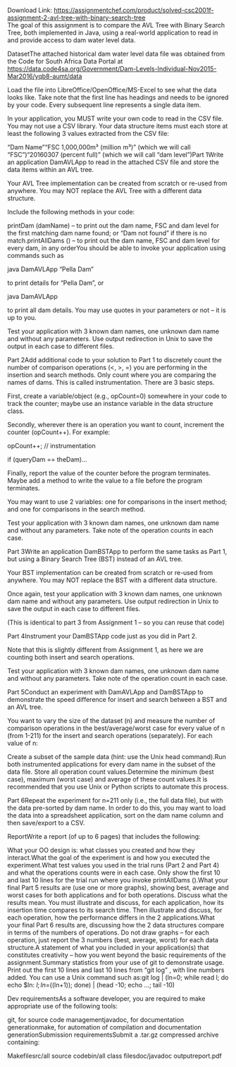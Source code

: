 Download Link: https://assignmentchef.com/product/solved-csc2001f-assignment-2-avl-tree-with-binary-search-tree
<br>
The goal of this assignment is to compare the AVL Tree with Binary Search Tree, both implemented in Java, using a real-world application to read in and provide access to dam water level data.

DatasetThe attached historical dam water level data file was obtained from the Code for South Africa Data Portal at https://data.code4sa.org/Government/Dam-Levels-Individual-Nov2015-Mar2016/yqb8-aumt/data

Load the file into LibreOffice/OpenOffice/MS-Excel to see what the data looks like. Take note that the first line has headings and needs to be ignored by your code. Every subsequent line represents a single data item.

In your application, you MUST write your own code to read in the CSV file. You may not use a CSV library. Your data structure items must each store at least the following 3 values extracted from the CSV file:

“Dam Name”“FSC 1,000,000m³ (million m³)” (which we will call “FSC”)“20160307 (percent full)” (which we will call “dam level”)Part 1Write an application DamAVLApp to read in the attached CSV file and store the data items within an AVL tree.

Your AVL Tree implementation can be created from scratch or re-used from anywhere. You may NOT replace the AVL Tree with a different data structure.

Include the following methods in your code:

printDam (damName) – to print out the dam name, FSC and dam level for the first matching dam name found; or “Dam not found” if there is no match.printAllDams () – to print out the dam name, FSC and dam level for every dam, in any orderYou should be able to invoke your application using commands such as

java DamAVLApp “Pella Dam”

to print details for “Pella Dam”, or

java DamAVLApp

to print all dam details. You may use quotes in your parameters or not – it is up to you.

Test your application with 3 known dam names, one unknown dam name and without any parameters. Use output redirection in Unix to save the output in each case to different files.

Part 2Add additional code to your solution to Part 1 to discretely count the number of comparison operations (&lt;, &gt;, =) you are performing in the insertion and search methods. Only count where you are comparing the names of dams. This is called instrumentation. There are 3 basic steps.

First, create a variable/object (e.g., opCount=0) somewhere in your code to track the counter; maybe use an instance variable in the data structure class.

Secondly, wherever there is an operation you want to count, increment the counter (opCount++). For example:

opCount++; // instrumentation

if (queryDam == theDam)…

Finally, report the value of the counter before the program terminates. Maybe add a method to write the value to a file before the program terminates.

You may want to use 2 variables: one for comparisons in the insert method; and one for comparisons in the search method.

Test your application with 3 known dam names, one unknown dam name and without any parameters. Take note of the operation counts in each case.

Part 3Write an application DamBSTApp to perform the same tasks as Part 1, but using a Binary Search Tree (BST) instead of an AVL tree.

Your BST implementation can be created from scratch or re-used from anywhere. You may NOT replace the BST with a different data structure.

Once again, test your application with 3 known dam names, one unknown dam name and without any parameters. Use output redirection in Unix to save the output in each case to different files.

(This is identical to part 3 from Assignment 1 – so you can reuse that code)

Part 4Instrument your DamBSTApp code just as you did in Part 2.

Note that this is slightly different from Assignment 1, as here we are counting both insert and search operations.

Test your application with 3 known dam names, one unknown dam name and without any parameters. Take note of the operation count in each case.

Part 5Conduct an experiment with DamAVLApp and DamBSTApp to demonstrate the speed difference for insert and search between a BST and an AVL tree.

You want to vary the size of the dataset (n) and measure the number of comparison operations in the best/average/worst case for every value of n (from 1-211) for the insert and search operations (separately). For each value of n:

Create a subset of the sample data (hint: use the Unix head command).Run both instrumented applications for every dam name in the subset of the data file. Store all operation count values.Determine the minimum (best case), maximum (worst case) and average of these count values.It is recommended that you use Unix or Python scripts to automate this process.

Part 6Repeat the experiment for n=211 only (i.e., the full data file), but with the data pre-sorted by dam name. In order to do this, you may want to load the data into a spreadsheet application, sort on the dam name column and then save/export to a CSV.

ReportWrite a report (of up to 6 pages) that includes the following:

What your OO design is: what classes you created and how they interact.What the goal of the experiment is and how you executed the experiment.What test values you used in the trial runs (Part 2 and Part 4) and what the operations counts were in each case. Only show the first 10 and last 10 lines for the trial run where you invoke printAllDams ().What your final Part 5 results are (use one or more graphs), showing best, average and worst cases for both applications and for both operations. Discuss what the results mean. You must illustrate and discuss, for each application, how its insertion time compares to its search time. Then illustrate and discuss, for each operation, how the performance differs in the 2 applications.What your final Part 6 results are, discussing how the 2 data structures compare in terms of the numbers of operations. Do not draw graphs – for each operation, just report the 3 numbers (best, average, worst) for each data structure.A statement of what you included in your application(s) that constitutes creativity – how you went beyond the basic requirements of the assignment.Summary statistics from your use of git to demonstrate usage. Print out the first 10 lines and last 10 lines from “git log” , with line numbers added. You can use a Unix command such as:git log | (ln=0; while read l; do echo $ln: $l; ln=$((ln+1)); done) | (head -10; echo …; tail -10)

Dev requirementsAs a software developer, you are required to make appropriate use of the following tools:

git, for source code managementjavadoc, for documentation generationmake, for automation of compilation and documentation generationSubmission requirementsSubmit a .tar.gz compressed archive containing:

Makefilesrc/all source codebin/all class filesdoc/javadoc outputreport.pdf